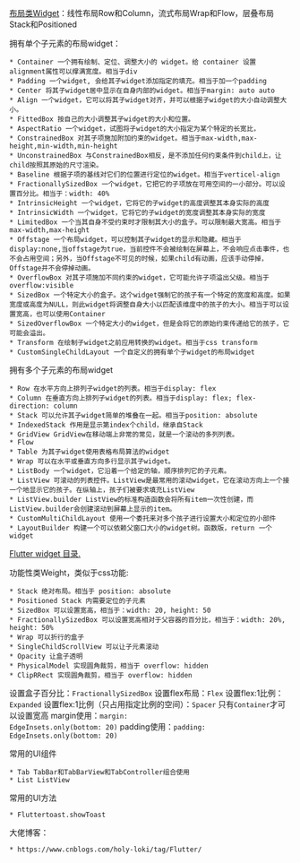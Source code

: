[布局类Widget](https://flutterchina.club/widgets/layout/)：线性布局Row和Column，流式布局Wrap和Flow，层叠布局Stack和Positioned

拥有单个子元素的布局widget：

    * Container 一个拥有绘制、定位、调整大小的 widget。给 container 设置alignment属性可以撑满宽度。相当于div
    * Padding 一个widget, 会给其子widget添加指定的填充。相当于加一个padding
    * Center 将其子widget居中显示在自身内部的widget。相当于margin: auto auto
    * Align 一个widget，它可以将其子widget对齐，并可以根据子widget的大小自动调整大小。
    * FittedBox 按自己的大小调整其子widget的大小和位置。
    * AspectRatio 一个widget，试图将子widget的大小指定为某个特定的长宽比，
    * ConstrainedBox 对其子项施加附加约束的widget。相当于max-width,max-height,min-width,min-height
    * UnconstrainedBox 与ConstrainedBox相反，是不添加任何约束条件到child上，让child按照其原始的尺寸渲染。
    * Baseline 根据子项的基线对它们的位置进行定位的widget。相当于verticel-align
    * FractionallySizedBox 一个widget，它把它的子项放在可用空间的一小部分。可以设置百分比。相当于：width: 40%
    * IntrinsicHeight 一个widget，它将它的子widget的高度调整其本身实际的高度
    * IntrinsicWidth 一个widget，它将它的子widget的宽度调整其本身实际的宽度
    * LimitedBox 一个当其自身不受约束时才限制其大小的盒子。可以限制最大宽高。相当于max-width,max-height
    * Offstage 一个布局widget，可以控制其子widget的显示和隐藏。相当于display:none,当offstage为true，当前控件不会被绘制在屏幕上，不会响应点击事件，也不会占用空间；另外，当Offstage不可见的时候，如果child有动画，应该手动停掉，Offstage并不会停掉动画。
    * OverflowBox 对其子项施加不同约束的widget，它可能允许子项溢出父级。相当于overflow:visible
    * SizedBox 一个特定大小的盒子。这个widget强制它的孩子有一个特定的宽度和高度。如果宽度或高度为NULL，则此widget将调整自身大小以匹配该维度中的孩子的大小。相当于可以设置宽高，也可以使用Container
    * SizedOverflowBox 一个特定大小的widget，但是会将它的原始约束传递给它的孩子，它可能会溢出。
    * Transform 在绘制子widget之前应用转换的widget。相当于css transform
    * CustomSingleChildLayout 一个自定义的拥有单个子widget的布局widget

拥有多个子元素的布局widget

    * Row 在水平方向上排列子widget的列表。相当于display: flex
    * Column 在垂直方向上排列子widget的列表。相当于display: flex; flex-direction: column
    * Stack 可以允许其子widget简单的堆叠在一起。相当于position: absolute
    * IndexedStack 作用是显示第index个child，继承自Stack
    * GridView GridView在移动端上非常的常见，就是一个滚动的多列列表。
    * Flow
    * Table 为其子widget使用表格布局算法的widget
    * Wrap 可以在水平或垂直方向多行显示其子widget。
    * ListBody 一个widget，它沿着一个给定的轴，顺序排列它的子元素。
    * ListView 可滚动的列表控件。ListView是最常用的滚动widget，它在滚动方向上一个接一个地显示它的孩子。在纵轴上，孩子们被要求填充ListView
    * ListView.builder ListView的标准构造函数会将所有item一次性创建，而ListView.builder会创建滚动到屏幕上显示的item。
    * CustomMultiChildLayout 使用一个委托来对多个孩子进行设置大小和定位的小部件
    * LayoutBuilder 构建一个可以依赖父窗口大小的widget树。函数版，return 一个widget
    
[Flutter widget 目录.](https://flutterchina.club/widgets)

功能性类Weight，类似于css功能:

    * Stack 绝对布局。相当于 position: absolute
    * Positioned Stack 内需要定位的子元素
    * SizedBox 可以设置宽高，相当于：width: 20, height: 50
    * FractionallySizedBox 可以设置宽高相对于父容器的百分比，相当于：width: 20%, height: 50%
    * Wrap 可以折行的盒子
    * SingleChildScrollView 可以让子元素滚动
    * Opacity 让盒子透明
    * PhysicalModel 实现圆角裁剪，相当于 overflow: hidden
    * ClipRRect 实现圆角裁剪，相当于 overflow: hidden


设置盒子百分比：<code>FractionallySizedBox</code>
设置flex布局：<code>Flex</code>
设置flex:1比例：<code>Expanded</code>
设置flex:1比例（只占用指定比例的空间）：<code>Spacer</code>
只有<code>Container</code>才可以设置宽高
margin使用：<code>margin: EdgeInsets.only(bottom: 20)</code>
padding使用：<code>padding: EdgeInsets.only(bottom: 20)</code>


常用的UI组件

    * Tab TabBar和TabBarView和TabController组合使用
    * List ListView 

常用的UI方法
    
    * Fluttertoast.showToast

大佬博客：

    * https://www.cnblogs.com/holy-loki/tag/Flutter/
    
